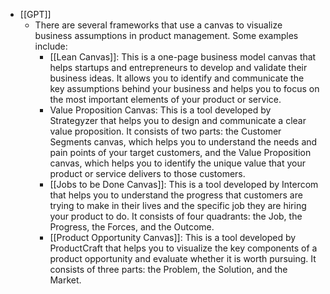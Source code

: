 - [[GPT]]
	- There are several frameworks that use a canvas to visualize business assumptions in product management. Some examples include:
		- [[Lean Canvas]]: This is a one-page business model canvas that helps startups and entrepreneurs to develop and validate their business ideas. It allows you to identify and communicate the key assumptions behind your business and helps you to focus on the most important elements of your product or service.
		- Value Proposition Canvas: This is a tool developed by Strategyzer that helps you to design and communicate a clear value proposition. It consists of two parts: the Customer Segments canvas, which helps you to understand the needs and pain points of your target customers, and the Value Proposition canvas, which helps you to identify the unique value that your product or service delivers to those customers.
		- [[Jobs to be Done Canvas]]: This is a tool developed by Intercom that helps you to understand the progress that customers are trying to make in their lives and the specific job they are hiring your product to do. It consists of four quadrants: the Job, the Progress, the Forces, and the Outcome.
		- [[Product Opportunity Canvas]]: This is a tool developed by ProductCraft that helps you to visualize the key components of a product opportunity and evaluate whether it is worth pursuing. It consists of three parts: the Problem, the Solution, and the Market.